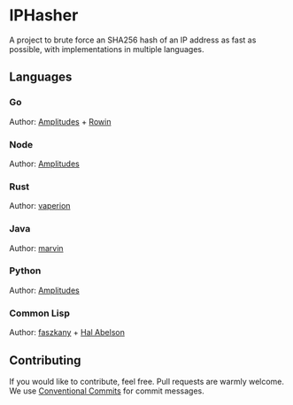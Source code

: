 # IPHasher

A project to brute force an SHA256 hash of an IP address as fast as possible, with implementations in multiple languages.

## Languages

### Go

Author: [Amplitudes](https://github.com/amplitudesxd) + [Rowin](https://github.com/GitRowin)

### Node

Author: [Amplitudes](https://github.com/amplitudesxd)

### Rust

Author: [vaperion](https://github.com/vaperion)

### Java

Author: [marvin](https://github.com/marvintheskid)

### Python

Author: [Amplitudes](https://github.com/amplitudesxd)

### Common Lisp

Author: [faszkany](https://github.com/faszkany) + [Hal Abelson](https://www.csail.mit.edu/person/hal-abelson)

## Contributing

If you would like to contribute, feel free. Pull requests are warmly welcome. We use [Conventional Commits](https://www.conventionalcommits.org/en/v1.0.0/) for commit messages.
